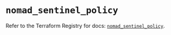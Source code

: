 # `nomad_sentinel_policy`

Refer to the Terraform Registry for docs: [`nomad_sentinel_policy`](https://registry.terraform.io/providers/hashicorp/nomad/2.1.0/docs/resources/sentinel_policy).

